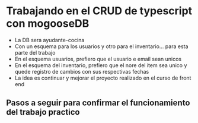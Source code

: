 # Trabajando en el CRUD de typescript con mogooseDB

- La DB sera ayudante-cocina
- Con un esquema para los usuarios y otro para el inventario... para esta parte del trabajo
- En el esquema usuarios, prefiero que el usuario e email sean unicos
- En el esquema del inventario, prefiero que el nore del item sea unico y quede registro de cambios con sus respectivas fechas
- La idea es continuar y mejorar el proyecto realizado en el curso de front end

## Pasos a seguir para confirmar el funcionamiento del trabajo practico


